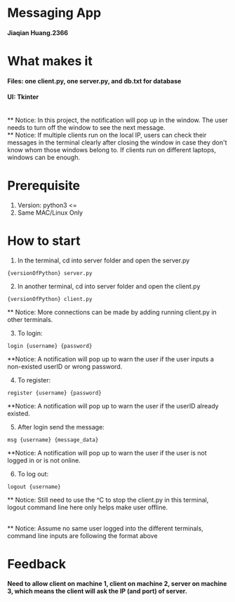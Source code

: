 
# Messaging App
#### Jiaqian Huang.2366

# What makes it
#### Files: one client.py, one server.py, and db.txt for database
#### UI: Tkinter 

<br />** Notice: In this project, the notification will pop up in the window. The user needs to turn off the window to see the next message. 
<br />** Notice: If multiple clients run on the local IP, users can check their messages in the terminal clearly after closing the window in case they don't know whom those windows belong to. If clients run on different laptops, windows can be enough.

# Prerequisite
1. Version: python3 <=
2. Same MAC/Linux Only

# How to start
1. ln the terminal, cd into server folder and open the server.py
```
{versionOfPython} server.py
```

2. ln another terminal, cd into server folder and open the client.py
```
{versionOfPython} client.py
```
** Notice: More connections can be made by adding running client.py in other terminals.

3. To login:
```
login {username} {password}
```
**Notice: A notification will pop up to warn the user if the user inputs a non-existed userID or wrong password.

4. To register:
```
register {username} {password}
```
**Notice: A notification will pop up to warn the user if the userID already existed.

5. After login send the message:
```
msg {username} {message_data}
```
**Notice: A notification will pop up to warn the user if the user is not logged in or is not online.

6. To log out:
```
logout {username}
```
** Notice: Still need to use the ^C to stop the client.py in this terminal, logout command line here only helps make user offline.

<br />** Notice: Assume no same user logged into the different terminals, command line inputs are following the format above

# Feedback
#### Need to allow client on machine 1, client on machine 2, server on machine 3, which means the client will ask the IP (and port) of server.

